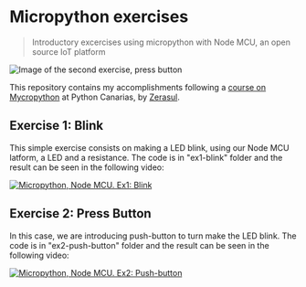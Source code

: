 # Micropython exercises
> Introductory excercises using micropython with Node MCU, an open source IoT platform 

![Image of the second exercise, press button](https://s3-us-west-2.amazonaws.com/minor-projects/upython_course_picture_800px.jpg "Image of the second exercise, press button")

This repository contains my accomplishments following a [course on Mycropython](https://github.com/pythoncanarias/upython) at Python Canarias, by [Zerasul](https://github.com/zerasul). 

## Exercise 1: Blink
This simple exercise consists on making a LED blink, using our Node MCU latform, a LED and a resistance. The code is in "ex1-blink" folder and the result can be seen in the following video:

[![Micropython, Node MCU. Ex1: Blink](http://img.youtube.com/vi/iDSAnmPhJn0/0.jpg)](http://www.youtube.com/watch?v=iDSAnmPhJn0)

## Exercise 2: Press Button
In this case, we are introducing push-button to turn make the LED blink.  The code is in "ex2-push-button" folder and the result can be seen in the following video:

[![Micropython, Node MCU. Ex2: Push-button](http://img.youtube.com/vi/hoi-3nQAj70/0.jpg)](http://www.youtube.com/watch?v=hoi-3nQAj70)